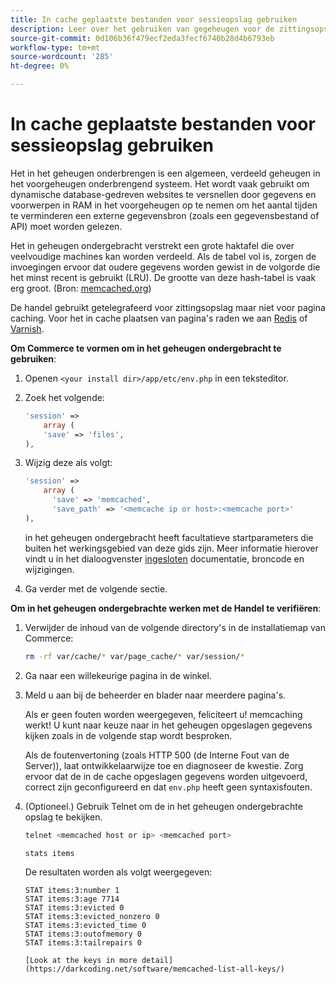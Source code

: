```yaml
---
title: In cache geplaatste bestanden voor sessieopslag gebruiken
description: Leer over het gebruiken van gegeheugen voor de zittingsopslag van de Handel.
source-git-commit: 0d106b36f479ecf2eda3fecf6740b28d4b6793eb
workflow-type: tm+mt
source-wordcount: '285'
ht-degree: 0%

---
```



# In cache geplaatste bestanden voor sessieopslag gebruiken

Het in het geheugen onderbrengen is een algemeen, verdeeld geheugen in het voorgeheugen onderbrengend systeem. Het wordt vaak gebruikt om dynamische database-gedreven websites te versnellen door gegevens en voorwerpen in RAM in het voorgeheugen op te nemen om het aantal tijden te verminderen een externe gegevensbron (zoals een gegevensbestand of API) moet worden gelezen.

Het in geheugen ondergebracht verstrekt een grote haktafel die over veelvoudige machines kan worden verdeeld. Als de tabel vol is, zorgen de invoegingen ervoor dat oudere gegevens worden gewist in de volgorde die het minst recent is gebruikt (LRU). De grootte van deze hash-tabel is vaak erg groot. (Bron: [memcached.org](https://www.memcached.org/))

De handel gebruikt getelegrafeerd voor zittingsopslag maar niet voor pagina caching. Voor het in cache plaatsen van pagina&#39;s raden we aan [Redis](../cache/redis-pg-cache.md) of [Varnish](../cache/config-varnish.md).

**Om Commerce te vormen om in het geheugen ondergebracht te gebruiken**:

1. Openen `<your install dir>/app/etc/env.php` in een teksteditor.
1. Zoek het volgende:

   ```php
   'session' =>
       array (
       'save' => 'files',
   ),
   ```

1. Wijzig deze als volgt:

   ```php
   'session' =>
       array (
         'save' => 'memcached',
         'save_path' => '<memcache ip or host>:<memcache port>'
   ),
   ```

   in het geheugen ondergebracht heeft facultatieve startparameters die buiten het werkingsgebied van deze gids zijn. Meer informatie hierover vindt u in het dialoogvenster [ingesloten](https://www.php.net/manual/en/memcached.sessions.php) documentatie, broncode en wijzigingen.

1. Ga verder met de volgende sectie.

**Om in het geheugen ondergebrachte werken met de Handel te verifiëren**:

1. Verwijder de inhoud van de volgende directory&#39;s in de installatiemap van Commerce:

   ```bash
   rm -rf var/cache/* var/page_cache/* var/session/*
   ```

1. Ga naar een willekeurige pagina in de winkel.

1. Meld u aan bij de beheerder en blader naar meerdere pagina&#39;s.

   Als er geen fouten worden weergegeven, feliciteert u! memcaching werkt! U kunt naar keuze naar in het geheugen opgeslagen gegevens kijken zoals in de volgende stap wordt besproken.

   Als de foutenvertoning (zoals HTTP 500 (de Interne Fout van de Server)), laat ontwikkelaarwijze toe en diagnoseer de kwestie. Zorg ervoor dat de in de cache opgeslagen gegevens worden uitgevoerd, correct zijn geconfigureerd en dat `env.php` heeft geen syntaxisfouten.

1. (Optioneel.) Gebruik Telnet om de in het geheugen ondergebrachte opslag te bekijken.

   ```bash
   telnet <memcached host or ip> <memcached port>
   ```

   ```bash
   stats items
   ```

   De resultaten worden als volgt weergegeven:

   ```terminal
   STAT items:3:number 1
   STAT items:3:age 7714
   STAT items:3:evicted 0
   STAT items:3:evicted_nonzero 0
   STAT items:3:evicted_time 0
   STAT items:3:outofmemory 0
   STAT items:3:tailrepairs 0
   
   [Look at the keys in more detail](https://darkcoding.net/software/memcached-list-all-keys/)
   ```
